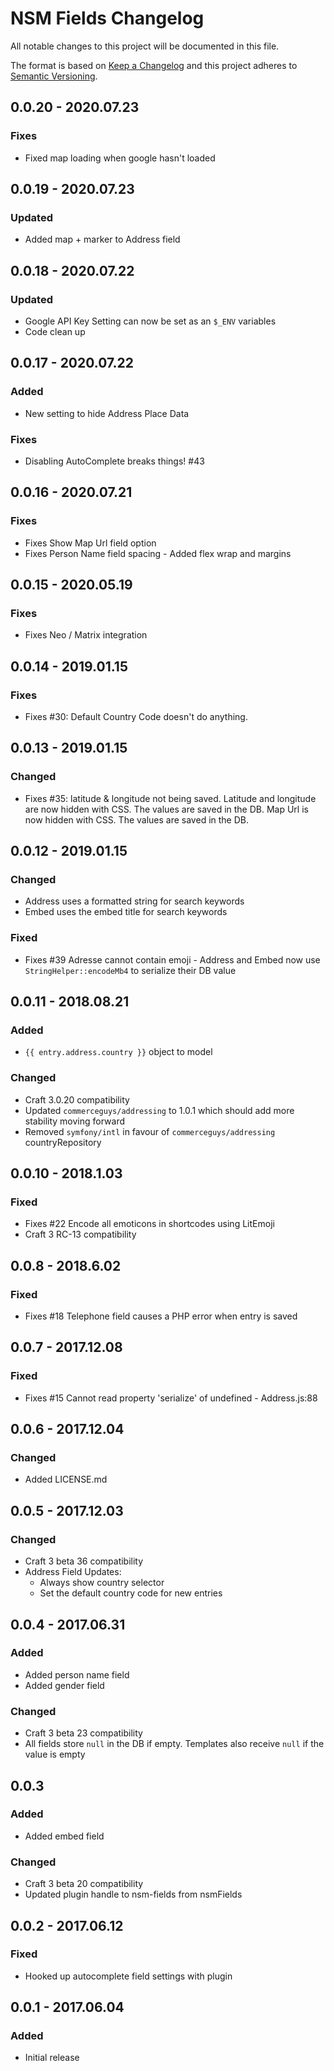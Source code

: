 # NSM Fields Changelog

All notable changes to this project will be documented in this file.

The format is based on [Keep a Changelog](http://keepachangelog.com/) and this project adheres to [Semantic Versioning](http://semver.org/).


## 0.0.20 - 2020.07.23
### Fixes
 - Fixed map loading when google hasn't loaded
 
## 0.0.19 - 2020.07.23
### Updated
 - Added map + marker to Address field
 
## 0.0.18 - 2020.07.22
### Updated
 - Google API Key Setting can now be set as an `$_ENV` variables
 - Code clean up
 
## 0.0.17 - 2020.07.22
### Added
 - New setting to hide Address Place Data
### Fixes
 - Disabling AutoComplete breaks things! #43
 
## 0.0.16 - 2020.07.21
### Fixes
 - Fixes Show Map Url field option
 - Fixes Person Name field spacing - Added flex wrap and margins
 
## 0.0.15 - 2020.05.19
### Fixes
 - Fixes Neo / Matrix integration
 
## 0.0.14 - 2019.01.15
### Fixes
 - Fixes #30: Default Country Code doesn't do anything.

## 0.0.13 - 2019.01.15
### Changed
 - Fixes #35: latitude & longitude not being saved. Latitude and longitude are now hidden with CSS. The values are saved in the DB. Map Url is now hidden with CSS. The values are saved in the DB.

## 0.0.12 - 2019.01.15
### Changed
- Address uses a formatted string for search keywords
- Embed uses the embed title for search keywords
### Fixed
- Fixes #39 Adresse cannot contain emoji - Address and Embed now use `StringHelper::encodeMb4` to serialize their DB value 

## 0.0.11 - 2018.08.21
### Added
- `{{ entry.address.country }}` object to model
### Changed
- Craft 3.0.20 compatibility
- Updated `commerceguys/addressing` to 1.0.1 which should add more stability moving forward
- Removed `symfony/intl` in favour of `commerceguys/addressing` countryRepository

## 0.0.10 - 2018.1.03
### Fixed
- Fixes #22 Encode all emoticons in shortcodes using LitEmoji
- Craft 3 RC-13 compatibility 

## 0.0.8 - 2018.6.02
### Fixed
- Fixes #18 Telephone field causes a PHP error when entry is saved 

## 0.0.7 - 2017.12.08
### Fixed
- Fixes #15 Cannot read property 'serialize' of undefined - Address.js:88 

## 0.0.6 - 2017.12.04
### Changed
- Added LICENSE.md

## 0.0.5 - 2017.12.03
### Changed
- Craft 3 beta 36 compatibility
- Address Field Updates:
    * Always show country selector
    * Set the default country code for new entries

## 0.0.4 - 2017.06.31
### Added
- Added person name field
- Added gender field
### Changed
- Craft 3 beta 23 compatibility
- All fields store `null` in the DB if empty. Templates also receive `null` if the value is empty


## 0.0.3
### Added
- Added embed field
### Changed
- Craft 3 beta 20 compatibility
- Updated plugin handle to nsm-fields from nsmFields

## 0.0.2 - 2017.06.12
### Fixed
- Hooked up autocomplete field settings with plugin

## 0.0.1 - 2017.06.04
### Added
- Initial release
